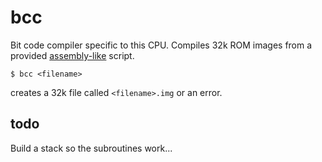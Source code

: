 # bcc

Bit code compiler specific to this CPU. Compiles 32k ROM images from a provided [assembly-like](../docs/asm.md) script.

```
$ bcc <filename>
```
creates a 32k file called `<filename>.img` or an error.

## todo

Build a stack so the subroutines work...
